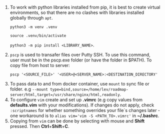 1. To work with python libraries installed from pip, it is best to create virtual environments, so that there are no clashes with libraries installed globally through ```apt```.<p>```python3 -m venv .venv```</p><p>```source .venv/bin/activate```</p><p>```python3 -m pip install <LIBRARY_NAME>```.</p>
2. ```pscp``` is used to transafer files over Putty SSH. To use this command, user must be in the pscp.exe folder (or have the folder in $PATH). To copy file from host to server:<p>```pscp '<SOURCE_FILE>' '<USER>@<SERVER_NAME>:<DESTINATION_DIRECTORY'```</p>
3. To pass data to and from docker container, use ```mount``` to sync file or folder. e.g ```--mount type=bind,source=/home/lev/roadmap-server/html,target=/usr/share/nginx/html,readonly```.
4. To configure ```vim``` create and set up <b>.vimrc</b> (e.g copy values from <b>defaults.vim</b> with your modifications). If changes do not apply, check ```:scriptnames``` for whether something overrides your file`s changes later - one workaround is to ```alias vim='vim -S <PATH_TO>.vimrc'``` in <b>~/.bashrc</b>.
5. Copying from ```vim``` can be done by selecting with mouse and <b>Shift</b> pressed. Then <b>Ctrl</b>+<b>Shift</b>+<b>C</b>.

